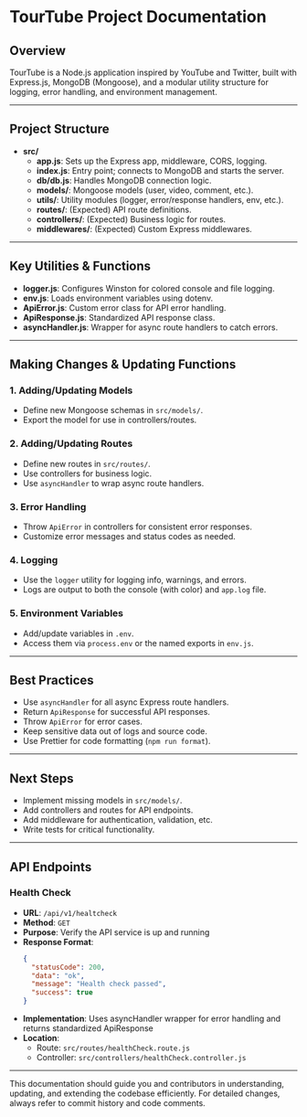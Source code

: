 # TourTube Project Documentation

## Overview

TourTube is a Node.js application inspired by YouTube and Twitter, built with Express.js, MongoDB (Mongoose), and a modular utility structure for logging, error handling, and environment management.

---

## Project Structure

- **src/**
  - **app.js**: Sets up the Express app, middleware, CORS, logging.
  - **index.js**: Entry point; connects to MongoDB and starts the server.
  - **db/db.js**: Handles MongoDB connection logic.
  - **models/**: Mongoose models (user, video, comment, etc.).
  - **utils/**: Utility modules (logger, error/response handlers, env, etc.).
  - **routes/**: (Expected) API route definitions.
  - **controllers/**: (Expected) Business logic for routes.
  - **middlewares/**: (Expected) Custom Express middlewares.

---

## Key Utilities & Functions

- **logger.js**: Configures Winston for colored console and file logging.
- **env.js**: Loads environment variables using dotenv.
- **ApiError.js**: Custom error class for API error handling.
- **ApiResponse.js**: Standardized API response class.
- **asyncHandler.js**: Wrapper for async route handlers to catch errors.

---

## Making Changes & Updating Functions

### 1. Adding/Updating Models

- Define new Mongoose schemas in `src/models/`.
- Export the model for use in controllers/routes.

### 2. Adding/Updating Routes

- Define new routes in `src/routes/`.
- Use controllers for business logic.
- Use `asyncHandler` to wrap async route handlers.

### 3. Error Handling

- Throw `ApiError` in controllers for consistent error responses.
- Customize error messages and status codes as needed.

### 4. Logging

- Use the `logger` utility for logging info, warnings, and errors.
- Logs are output to both the console (with color) and `app.log` file.

### 5. Environment Variables

- Add/update variables in `.env`.
- Access them via `process.env` or the named exports in `env.js`.

---

## Best Practices

- Use `asyncHandler` for all async Express route handlers.
- Return `ApiResponse` for successful API responses.
- Throw `ApiError` for error cases.
- Keep sensitive data out of logs and source code.
- Use Prettier for code formatting (`npm run format`).

---

## Next Steps

- Implement missing models in `src/models/`.
- Add controllers and routes for API endpoints.
- Add middleware for authentication, validation, etc.
- Write tests for critical functionality.

---

## API Endpoints

### Health Check

- **URL**: `/api/v1/healtcheck`
- **Method**: `GET`
- **Purpose**: Verify the API service is up and running
- **Response Format**:
  ```json
  {
    "statusCode": 200,
    "data": "ok",
    "message": "Health check passed",
    "success": true
  }
  ```
- **Implementation**: Uses asyncHandler wrapper for error handling and returns standardized ApiResponse
- **Location**:
  - Route: `src/routes/healthCheck.route.js`
  - Controller: `src/controllers/healthCheck.controller.js`

---

This documentation should guide you and contributors in understanding, updating, and extending the codebase efficiently. For detailed changes, always refer to commit history and code comments.
